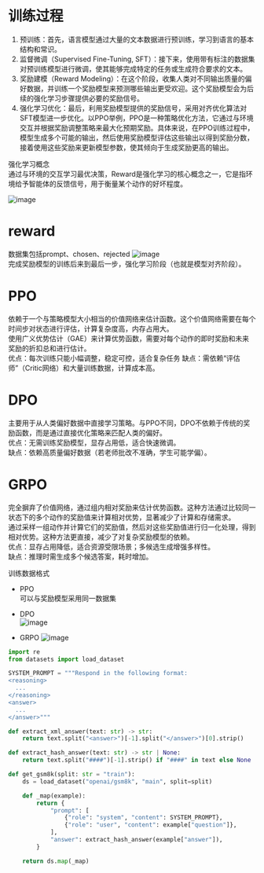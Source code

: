# 训练过程
1. 预训练：首先，语言模型通过大量的文本数据进行预训练，学习到语言的基本结构和常识。  
2. 监督微调（Supervised Fine-Tuning, SFT）：接下来，使用带有标注的数据集对预训练模型进行微调，使其能够完成特定的任务或生成符合要求的文本。  
3. 奖励建模（Reward Modeling）：在这个阶段，收集人类对不同输出质量的偏好数据，并训练一个奖励模型来预测哪些输出更受欢迎。这个奖励模型会为后续的强化学习步骤提供必要的奖励信号。  
4. 强化学习优化：最后，利用奖励模型提供的奖励信号，采用对齐优化算法对SFT模型进一步优化。以PPO举例，PPO是一种策略优化方法，它通过与环境交互并根据奖励调整策略来最大化预期奖励。具体来说，在PPO训练过程中，模型生成多个可能的输出，然后使用奖励模型评估这些输出以得到奖励分数，接着使用这些奖励来更新模型参数，使其倾向于生成奖励更高的输出。  

强化学习概念  
通过与环境的交互学习最优决策，Reward是强化学习的核心概念之一，它是指环境给予智能体的反馈信号，用于衡量某个动作的好坏程度。


![image](https://github.com/user-attachments/assets/8cf90c55-5c05-499d-86ad-92921dbd08b7)
# reward
数据集包括prompt、chosen、rejected
![image](https://github.com/user-attachments/assets/61aff466-e4a4-4afa-a33c-652ea60566b1)  
完成奖励模型的训练后来到最后一步，强化学习阶段（也就是模型对齐阶段）。  

# PPO 
依赖于一个与策略模型大小相当的价值网络来估计函数。这个价值网络需要在每个时间步对状态进行评估，计算复杂度高，内存占用大。  
使用广义优势估计（GAE）来计算优势函数，需要对每个动作的即时奖励和未来奖励的折扣总和进行估计。  
优点：每次训练只能小幅调整，稳定可控，适合复杂任务
缺点：需依赖“评估师”（Critic网络）和大量训练数据，计算成本高。

# DPO
主要用于从人类偏好数据中直接学习策略。与PPO不同，DPO不依赖于传统的奖励函数，而是通过直接优化策略来匹配人类的偏好。  
优点：无需训练奖励模型，显存占用低，适合快速微调。  
缺点：依赖高质量偏好数据（若老师批改不准确，学生可能学偏）。

# GRPO
完全摒弃了价值网络，通过组内相对奖励来估计优势函数。这种方法通过比较同一状态下的多个动作的奖励值来计算相对优势，显著减少了计算和存储需求。  
通过采样一组动作并计算它们的奖励值，然后对这些奖励值进行归一化处理，得到相对优势。这种方法更直接，减少了对复杂奖励模型的依赖。  
优点：显存占用降低，适合资源受限场景；多候选生成增强多样性。  
缺点：推理时需生成多个候选答案，耗时增加。


训练数据格式  
- PPO  
可以与奖励模型采用同一数据集
  
- DPO  
![image](https://github.com/user-attachments/assets/2a5e097e-5da7-4967-b8a6-68eb7e1431b3)

  
- GRPO
![image](https://github.com/user-attachments/assets/fff628a0-e04e-4b62-8633-fb675be9cda8)

```python
import re
from datasets import load_dataset

SYSTEM_PROMPT = """Respond in the following format:
<reasoning>
  ...
</reasoning>
<answer>
  ...
</answer>"""

def extract_xml_answer(text: str) -> str:
    return text.split("<answer>")[-1].split("</answer>")[0].strip()

def extract_hash_answer(text: str) -> str | None:
    return text.split("####")[-1].strip() if "####" in text else None

def get_gsm8k(split: str = "train"):
    ds = load_dataset("openai/gsm8k", "main", split=split)

    def _map(example):
        return {
            "prompt": [
                {"role": "system", "content": SYSTEM_PROMPT},
                {"role": "user", "content": example["question"]},
            ],
            "answer": extract_hash_answer(example["answer"]),
        }

    return ds.map(_map)
```
